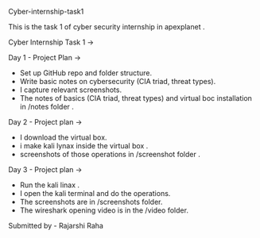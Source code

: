 Cyber-internship-task1

This is the task 1 of cyber security internship in apexplanet .

 Cyber Internship Task 1 ->

 Day 1 - Project Plan ->
- Set up GitHub repo and folder structure.
- Write basic notes on cybersecurity (CIA triad, threat types).
- I capture relevant screenshots.
- The notes of basics (CIA triad, threat types) and virtual boc installation in /notes folder .


Day 2 - Project plan ->
- I download the virtual box.
- i make kali lynax inside the virtual box .
- screenshots of those operations in /screenshot folder .


Day 3 - Project plan ->
- Run the kali linax .
- I open the kali terminal and do the operations.
- The screenshots are in /screenshots folder.
- The wireshark opening video is in the /video folder.

Submitted by -
Rajarshi Raha
